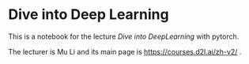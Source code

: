 # Dive into Deep Learning
This is a notebook for the lecture *Dive into DeepLearning* with pytorch.

The lecturer is Mu Li and its main page is https://courses.d2l.ai/zh-v2/ .
